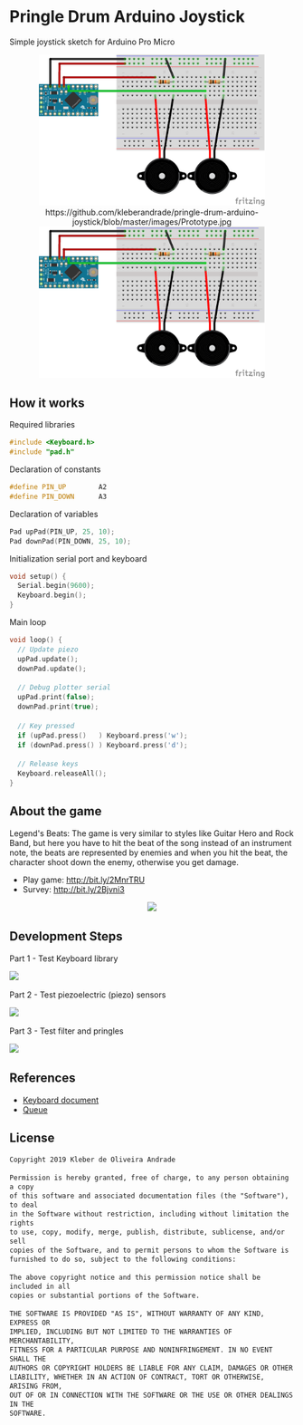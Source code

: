 # Pringle Drum Arduino Joystick

Simple joystick sketch for Arduino Pro Micro

<p align="center">
    <img src="https://github.com/kleberandrade/pringle-drum-arduino-joystick/blob/master/images/Pingle%20Drums.png" width="400"/>
    https://github.com/kleberandrade/pringle-drum-arduino-joystick/blob/master/images/Prototype.jpg
    <img src="https://github.com/kleberandrade/pringle-drum-arduino-joystick/blob/master/images/Pingle%20Drums.png" width="400"/>
</p>

## How it works

Required libraries

```cpp
#include <Keyboard.h>
#include "pad.h"
```

Declaration of constants

```cpp
#define PIN_UP        A2
#define PIN_DOWN      A3
```

Declaration of variables

```cpp
Pad upPad(PIN_UP, 25, 10);
Pad downPad(PIN_DOWN, 25, 10);
```

Initialization serial port and keyboard

```cpp
void setup() {
  Serial.begin(9600);
  Keyboard.begin();
}
```

Main loop

```cpp
void loop() {
  // Update piezo
  upPad.update();
  downPad.update();

  // Debug plotter serial
  upPad.print(false);
  downPad.print(true);

  // Key pressed
  if (upPad.press()   ) Keyboard.press('w');
  if (downPad.press() ) Keyboard.press('d');

  // Release keys
  Keyboard.releaseAll();
}
```

## About the game

Legend's Beats: The game is very similar to styles like Guitar Hero and Rock Band, but here you have to hit the beat of the song instead of an instrument note, the beats are represented by enemies and when you hit the beat, the character shoot down the enemy, otherwise you get damage.

-   Play game: http://bit.ly/2MnrTRU
-   Survey: http://bit.ly/2Bjvni3

<p align="center">
    <img src="https://cdn.discordapp.com/attachments/330351041394507777/634659071034916864/unknown.png" weight="600"/>
</p>

## Development Steps

Part 1 - Test Keyboard library

[![](http://img.youtube.com/vi/3Bw8QX_qXLc/0.jpg)](http://www.youtube.com/watch?v=3Bw8QX_qXLc "")

Part 2 - Test piezoelectric (piezo) sensors

[![](http://img.youtube.com/vi/wedDKFGgjJs/0.jpg)](http://www.youtube.com/watch?v=wedDKFGgjJs "")

Part 3 - Test filter and pringles

[![](http://img.youtube.com/vi/3L8o1plSuC0/0.jpg)](http://www.youtube.com/watch?v=3L8o1plSuC0 "")

## References

-   [Keyboard document](https://www.arduino.cc/reference/en/language/functions/usb/keyboard/)
-   [Queue](https://github.com/sdesalas/Arduino-Queue.h)

## License

    Copyright 2019 Kleber de Oliveira Andrade

    Permission is hereby granted, free of charge, to any person obtaining a copy
    of this software and associated documentation files (the "Software"), to deal
    in the Software without restriction, including without limitation the rights
    to use, copy, modify, merge, publish, distribute, sublicense, and/or sell
    copies of the Software, and to permit persons to whom the Software is
    furnished to do so, subject to the following conditions:

    The above copyright notice and this permission notice shall be included in all
    copies or substantial portions of the Software.

    THE SOFTWARE IS PROVIDED "AS IS", WITHOUT WARRANTY OF ANY KIND, EXPRESS OR
    IMPLIED, INCLUDING BUT NOT LIMITED TO THE WARRANTIES OF MERCHANTABILITY,
    FITNESS FOR A PARTICULAR PURPOSE AND NONINFRINGEMENT. IN NO EVENT SHALL THE
    AUTHORS OR COPYRIGHT HOLDERS BE LIABLE FOR ANY CLAIM, DAMAGES OR OTHER
    LIABILITY, WHETHER IN AN ACTION OF CONTRACT, TORT OR OTHERWISE, ARISING FROM,
    OUT OF OR IN CONNECTION WITH THE SOFTWARE OR THE USE OR OTHER DEALINGS IN THE
    SOFTWARE.
